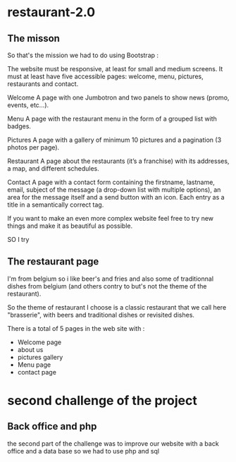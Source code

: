 # restaurant-2.0


## The misson 

So that's the mission we had to do using Bootstrap :


The website must be responsive, at least for small and medium screens. It must at least have five accessible pages: welcome, menu, pictures, restaurants and contact.

Welcome
A page with one Jumbotron and two panels to show news (promo, events, etc…​).

Menu
A page with the restaurant menu in the form of a grouped list with badges.

Pictures
A page with a gallery of minimum 10 pictures and a pagination (3 photos per page).

Restaurant
A page about the restaurants (it’s a franchise) with its addresses, a map, and different schedules.

Contact
A page with a contact form containing the firstname, lastname, email, subject of the message (a drop-down list with multiple options), an area for the message itself and a send button with an icon. Each entry as a title in a semantically correct tag.

If you want to make an even more complex website feel free to try new things and make it as beautiful as possible.


SO I try



## The restaurant page

I'm from belgium so i like beer's and fries and also some of traditionnal dishes from belgium (and others contry to but's not the theme of the restaurant).

So the theme of restaurant I choose is a classic restaurant that we call here "brasserie", with beers and traditional dishes or revisited dishes.

There is a total of 5 pages in the web site with :
- Welcome page
- about us 
- pictures gallery 
- Menu page 
- contact page

# second challenge of the project

## Back office and php 

the second part of the challenge was to improve our website with a back office and a data base so we had to use php and sql
